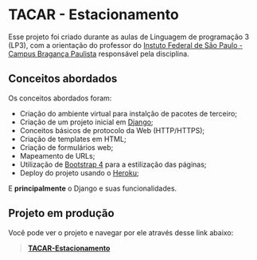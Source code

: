 # TACAR - Estacionamento

Esse projeto foi criado durante as aulas de Linguagem de programação 3 (LP3), com a orientação do professor do [Instuto Federal de São Paulo - Campus Bragança Paulista](https://bra.ifsp.edu.br/ "Site do Campus") responsável pela disciplina.

## Conceitos abordados

Os conceitos abordados foram:

- Criação do ambiente virtual para instalção de pacotes de terceiro;
- Criação de um projeto inicial em [Django](https://www.djangoproject.com/ "Site oficial");
- Conceitos básicos de protocolo da Web  (HTTP/HTTPS);
- Criação de templates em HTML;
- Criação de formulários web;
- Mapeamento de URLs;
- Utilização de [Bootstrap 4](https://getbootstrap.com/) para a estilização das páginas;
- Deploy do projeto usando o [Heroku](https://www.heroku.com/);

E <b>principalmente</b> o Django e suas funcionalidades.

## Projeto em produção

Você pode ver o projeto e navegar por ele através desse link abaixo:

><strong>[TACAR-Estacionamento](https://tacar-bp3018318.herokuapp.com/ "Projeto em produção")</strong>
